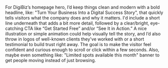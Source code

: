 For DigiBiz’s homepage hero, I’d keep things clean and modern with a bold headline, like: "Turn Your Business Into a Digital Success Story", that quickly tells visitors what the company does and why it matters. I'd include a short line underneath that adds a bit more detail, followed by a clear/bright, eye-catching CTA like “Get Started Free” and/or “See It in Action.” A nice illustration or simple animation could help visually tell the story, and I’d also throw in logos of well-known clients they've worked with or a short testimonial to build trust right away. The goal is to make the visitor feel confident and curious enough to scroll or click within a few seconds. Also, maybe even something like: "Limited spots available this month" banner to get people moving instead of just browsing.
